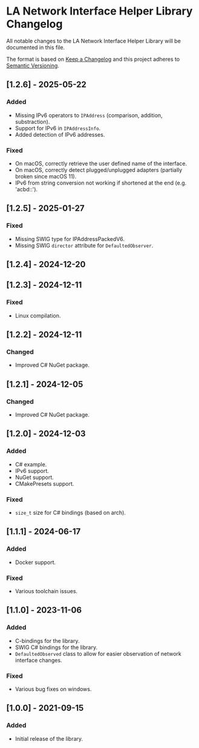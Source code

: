 # LA Network Interface Helper Library Changelog
All notable changes to the LA Network Interface Helper Library will be documented in this file.

The format is based on [Keep a Changelog](http://keepachangelog.com/en/1.0.0/)
and this project adheres to [Semantic Versioning](http://semver.org/spec/v2.0.0.html).

## [1.2.6] - 2025-05-22
### Added
- Missing IPv6 operators to `IPAddress` (comparison, addition, substraction).
- Support for IPv6 in `IPAddressInfo`.
- Added detection of IPv6 addresses.

### Fixed
- On macOS, correctly retrieve the user defined name of the interface.
- On macOS, correctly detect plugged/unplugged adapters (partially broken since macOS 11).
- IPv6 from string conversion not working if shortened at the end (e.g. 'acbd::').

## [1.2.5] - 2025-01-27
### Fixed
- Missing SWIG type for IPAddressPackedV6.
- Missing SWIG `director` attribute for `DefaultedObserver`.

## [1.2.4] - 2024-12-20

## [1.2.3] - 2024-12-11
### Fixed
- Linux compilation.

## [1.2.2] - 2024-12-11
### Changed
- Improved C# NuGet package.

## [1.2.1] - 2024-12-05
### Changed
- Improved C# NuGet package.

## [1.2.0] - 2024-12-03
### Added
- C# example.
- IPv6 support.
- NuGet support.
- CMakePresets support.

### Fixed
- `size_t` size for C# bindings (based on arch).

## [1.1.1] - 2024-06-17
### Added
- Docker support.

### Fixed
- Various toolchain issues.

## [1.1.0] - 2023-11-06
### Added
- C-bindings for the library.
- SWIG C# bindings for the library.
- `DefaultedObserved` class to allow for easier observation of network interface changes.

### Fixed
- Various bug fixes on windows.

## [1.0.0] - 2021-09-15
### Added
- Initial release of the library.
